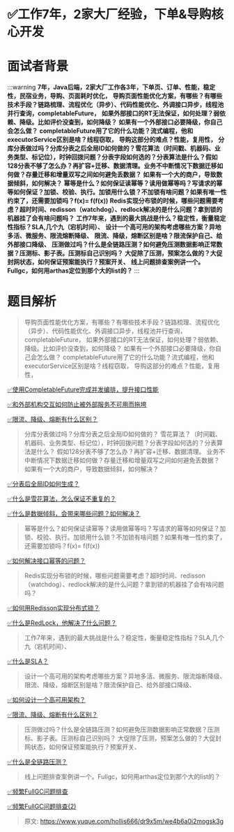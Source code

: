 # ✅工作7年，2家大厂经验，下单&导购核心开发


# 面试者背景

:::warning
**7年，Java后端，2家大厂工作各3年，下单页、订单、性能，稳定性，民宿业务，导购、页面耗时优化，**
**导购页面性能优化方案，有哪些？有哪些技术手段？链路梳理、流程优化（异步）、代码性能优化、外调接口异步，线程池并行查询，completableFuture，**
**如果外部接口的RT无法保证，如何处理？弱依赖、降级。比如评价没查到，如何降级？**
**如果有一个外部接口必要降级，你自己会怎么做？**
**completableFuture用了它的什么功能？流式编程，他和executorService区别是啥？线程窃取，**
**导购这部分的难点？性能，复用性，**
**分库分表做过吗？分库分表之后全局ID如何做的？雪花算法（时间戳、机器码、业务类型、标记位），时钟回拨问题？分表字段如何选的？分表算法是什么？假如128分表不够了怎么办？再扩容+迁移、数据清理。业务不中断情况下数据迁移如何做？存量迁移和增量双写之间如何避免丢数据？**
**如果有一个大的商户，导致数据倾斜，如何解决？**
**幂等是什么？如何保证读幂等？读用做幂等吗？写请求的幂等如何保证？加锁、校验、执行。加锁用什么锁？不加锁有啥问题？如果有唯一性约束了，还需要加锁吗？f(x)=  f(f(x))**
**Redis实现分布锁的时候，哪些问题需要考虑？超时时间、redisson（watchdog）、redlock解决的是什么问题？拿到锁的机器挂了会有啥问题吗？**
**工作7年来，遇到的最大挑战是什么？稳定性，衡量稳定性指标？SLA,几个九（宕机时间）、**
**设计一个高可用的架构考虑哪些方案？异地多活、微服务、限流熔断降级、**
**限流、降级，熔断区别是啥？限流保护自己、给外部接口降级、**
**压测做过吗？什么是全链路压测？如何避免压测数据影响正常数据？压测标、影子表。压测标自己识别吗？**
**大促除了压测，预案怎么做的？大促封网状态，如何保证预案能执行？预案开关、**
**线上问题排查案例讲一个。Fullgc，如何用arthas定位到那个大的list的？**
:::

# 题目解析

> 导购页面性能优化方案，有哪些？有哪些技术手段？链路梳理、流程优化（异步）、代码性能优化、外调接口异步，线程池并行查询，completableFuture，
> 如果外部接口的RT无法保证，如何处理？弱依赖、降级。比如评价没查到，如何降级？
> 如果有一个外部接口必要降级，你自己会怎么做？
> completableFuture用了它的什么功能？流式编程，他和executorService区别是啥？线程窃取，
> 导购这部分的难点？性能，复用性，


[✅使用CompletableFuture完成并发编排，提升接口性能](https://www.yuque.com/hollis666/dr9x5m/wwbg7zocoo7ubisl?view=doc_embed)

[✅和外部机构交互如何防止被外部服务不可用而拖垮](https://www.yuque.com/hollis666/dr9x5m/xn8ucm3w3exfazpp?view=doc_embed)

[✅限流、降级、熔断有什么区别？](https://www.yuque.com/hollis666/dr9x5m/etgovbs6bgphlqso?view=doc_embed)


> 分库分表做过吗？分库分表之后全局ID如何做的？
> 雪花算法？（时间戳、机器码、业务类型、标记位），时钟回拨问题？分表字段如何选的？分表算法是什么？
> 假如128分表不够了怎么办？再扩容+迁移、数据清理。
> 业务不中断情况下数据迁移如何做？存量迁移和增量双写之间如何避免丢数据？
> 如果有一个大的商户，导致数据倾斜，如何解决？


[✅分表后全局ID如何生成？](https://www.yuque.com/hollis666/dr9x5m/glyv4twwk6bfs6dr?view=doc_embed)

[✅什么是雪花算法，怎么保证不重复的？](https://www.yuque.com/hollis666/dr9x5m/rsocc4sd7v9i0pvc?view=doc_embed)

[✅什么是数据倾斜，会带来哪些问题？如何解决？](https://www.yuque.com/hollis666/dr9x5m/fue0vmwupk5zps37?view=doc_embed)

> 幂等是什么？如何保证读幂等？读用做幂等吗？写请求的幂等如何保证？加锁、校验、执行。加锁用什么锁？不加锁有啥问题？如果有唯一性约束了，还需要加锁吗？f(x)=  f(f(x))


[✅如何解决接口幂等的问题？](https://www.yuque.com/hollis666/dr9x5m/gz2qwl?view=doc_embed)

> Redis实现分布锁的时候，哪些问题需要考虑？超时时间、redisson（watchdog）、redlock解决的是什么问题？拿到锁的机器挂了会有啥问题吗？


[✅如何用Redisson实现分布式锁？](https://www.yuque.com/hollis666/dr9x5m/gdsvngueclva39ve?view=doc_embed)

[✅什么是RedLock，他解决了什么问题？](https://www.yuque.com/hollis666/dr9x5m/lxzg0ubs2xpvenxw?view=doc_embed)


> 工作7年来，遇到的最大挑战是什么？稳定性，衡量稳定性指标？SLA,几个九（宕机时间）、


[✅什么是SLA？](https://www.yuque.com/hollis666/dr9x5m/axrowbs50bhxehao?view=doc_embed)

> 设计一个高可用的架构考虑哪些方案？异地多活、微服务、限流熔断降级、
> 限流、降级，熔断区别是啥？限流保护自己、给外部接口降级、


[✅如何设计一个高可用架构？](https://www.yuque.com/hollis666/dr9x5m/vyg778x53xe6elwe?view=doc_embed)


[✅限流、降级、熔断有什么区别？](https://www.yuque.com/hollis666/dr9x5m/etgovbs6bgphlqso?view=doc_embed)

> 压测做过吗？什么是全链路压测？如何避免压测数据影响正常数据？压测标、影子表。压测标自己识别吗？
> 大促除了压测，预案怎么做的？大促封网状态，如何保证预案能执行？预案开关、


[✅什么是全链路压测？](https://www.yuque.com/hollis666/dr9x5m/igx3g283upzhgpm4?view=doc_embed)


> 线上问题排查案例讲一个。Fullgc，如何用arthas定位到那个大的list的？


[✅频繁FullGC问题排查](https://www.yuque.com/hollis666/dr9x5m/iocmzc?view=doc_embed)

[✅频繁FullGC问题排查(2)](https://www.yuque.com/hollis666/dr9x5m/zpkzwgx4o9g89s8x?view=doc_embed)


> 原文: <https://www.yuque.com/hollis666/dr9x5m/we4b6a0i2mogsk3g>